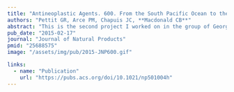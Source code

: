 ```yaml
---
title: "Antineoplastic Agents. 600. From the South Pacific Ocean to the Silstatins"
authors: "Pettit GR, Arce PM, Chapuis JC, **Macdonald CB**"
abstract: "This is the second project I worked on in the group of George Pettit as an undergraduate at Arizona State University. We took a promising compound with demonstrated anticancer properties and modified it to make it easily functionalizable for specific drug delivery systems."
pub_date: "2015-02-17"
journal: "Journal of Natural Products"
pmid: "25688575"
image: "/assets/img/pub/2015-JNP600.gif"

links:
  - name: "Publication"
    url: "https://pubs.acs.org/doi/10.1021/np501004h"
---
```

